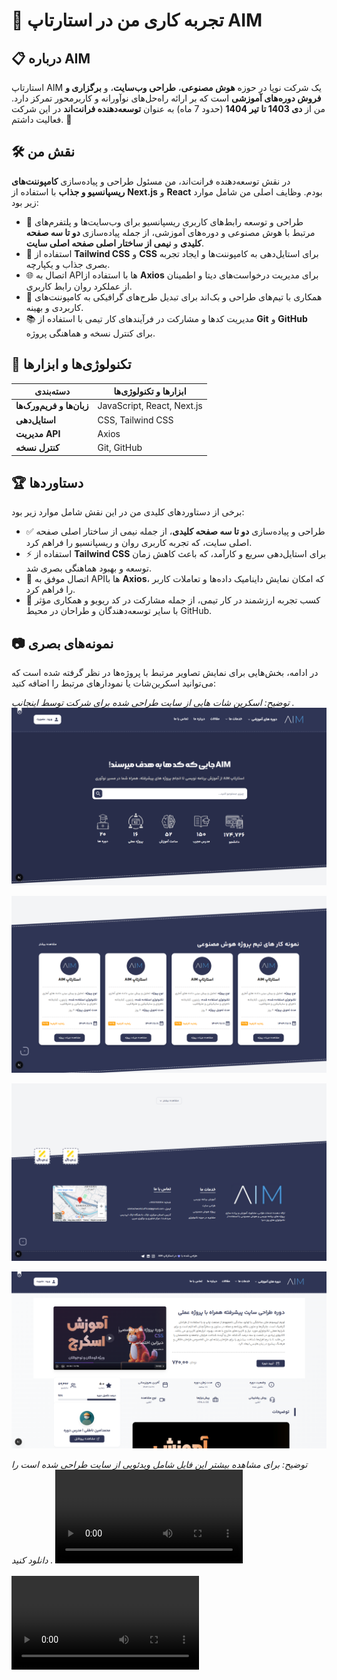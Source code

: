 # 🌟 تجربه کاری من در استارتاپ AIM

## 📋 درباره AIM
استارتاپ AIM یک شرکت نوپا در حوزه **هوش مصنوعی**، **طراحی وب‌سایت**، و **برگزاری و فروش دوره‌های آموزشی** است که بر ارائه راه‌حل‌های نوآورانه و کاربرمحور تمرکز دارد. من از **دی 1403 تا تیر 1404** (حدود 7 ماه) به عنوان **توسعه‌دهنده فرانت‌اند** در این شرکت فعالیت داشتم. 🚀

## 🛠️ نقش من
در نقش توسعه‌دهنده فرانت‌اند، من مسئول طراحی و پیاده‌سازی **کامپوننت‌های ریسپانسیو و جذاب** با استفاده از **Next.js** و **React** بودم. وظایف اصلی من شامل موارد زیر بود:
- 🎨 طراحی و توسعه رابط‌های کاربری ریسپانسیو برای وب‌سایت‌ها و پلتفرم‌های مرتبط با هوش مصنوعی و دوره‌های آموزشی، از جمله پیاده‌سازی **دو تا سه صفحه کلیدی** و **نیمی از ساختار اصلی صفحه اصلی سایت**.
- 💅 استفاده از **Tailwind CSS** و **CSS** برای استایل‌دهی به کامپوننت‌ها و ایجاد تجربه بصری جذاب و یکپارچه.
- 🌐 اتصال به APIها با استفاده از **Axios** برای مدیریت درخواست‌های دیتا و اطمینان از عملکرد روان رابط کاربری.
- 🤝 همکاری با تیم‌های طراحی و بک‌اند برای تبدیل طرح‌های گرافیکی به کامپوننت‌های کاربردی و بهینه.
- 📚 مدیریت کدها و مشارکت در فرآیندهای کار تیمی با استفاده از **Git** و **GitHub** برای کنترل نسخه و هماهنگی پروژه.

## 🧰 تکنولوژی‌ها و ابزارها
| دسته‌بندی          | ابزارها و تکنولوژی‌ها           |
|--------------------|---------------------------------|
| **زبان‌ها و فریم‌ورک‌ها** | JavaScript, React, Next.js |
| **استایل‌دهی**     | CSS, Tailwind CSS             |
| **مدیریت API**     | Axios                         |
| **کنترل نسخه**      | Git, GitHub                   |

## 🏆 دستاوردها
برخی از دستاوردهای کلیدی من در این نقش شامل موارد زیر بود:
- ✅ طراحی و پیاده‌سازی **دو تا سه صفحه کلیدی**، از جمله نیمی از ساختار اصلی صفحه اصلی سایت، که تجربه کاربری روان و ریسپانسیو را فراهم کرد.
- ⚡ استفاده از **Tailwind CSS** برای استایل‌دهی سریع و کارآمد، که باعث کاهش زمان توسعه و بهبود هماهنگی بصری شد.
- 🔗 اتصال موفق به APIها با **Axios**، که امکان نمایش داینامیک داده‌ها و تعاملات کاربر را فراهم کرد.
- 🤗 کسب تجربه ارزشمند در کار تیمی، از جمله مشارکت در کد ریویو و همکاری مؤثر با سایر توسعه‌دهندگان و طراحان در محیط GitHub.

## 📷 نمونه‌های بصری
در ادامه، بخش‌هایی برای نمایش تصاویر مرتبط با پروژه‌ها در نظر گرفته شده است که می‌توانید اسکرین‌شات یا نمودارهای مرتبط را اضافه کنید:



*توضیح: اسکرین شات هایی از سایت طراحی شده برای شرکت توسط اینجانب .*
![اسکرین‌شات رابط کاربری](Aim%20doc/33.png)  

![اسکرین‌شات رابط کاربری](Aim%20doc/22.png)  

![اسکرین‌شات رابط کاربری](Aim%20doc/11.png)  

![اسکرین‌شات رابط کاربری](Aim%20doc/3.png) 


*توضیح: برای مشاهده بیشتر این فایل شامل ویدئویی از سایت طراحی شده است را دانلود کنید .*
![](Aim%20doc/mainpage.mp4)  
<br>
![](Aim%20doc/course.mp4) 

